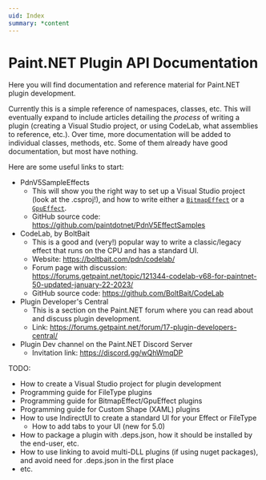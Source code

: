 ```yaml
---
uid: Index
summary: *content
---
```

# Paint.NET Plugin API Documentation
Here you will find documentation and reference material for Paint.NET plugin development.

Currently this is a simple reference of namespaces, classes, etc. This will eventually expand to include articles detailing the _process_ of writing a plugin (creating a Visual Studio project, or using CodeLab, what assemblies to reference, etc.). Over time, more documentation will be added to individual classes, methods, etc. Some of them already have good documentation, but most have nothing.

Here are some useful links to start:
- PdnV5SampleEffects
  - This will show you the right way to set up a Visual Studio project (look at the .csproj!), and how to write either a [`BitmapEffect`](xref:PaintDotNet.Effects.BitmapEffect) or a [`GpuEffect`](xref:PaintDotNet.Effects.Gpu.GpuEffect).
  - GitHub source code: https://github.com/paintdotnet/PdnV5EffectSamples
- CodeLab, by BoltBait
  - This is a good and (very!) popular way to write a classic/legacy effect that runs on the CPU and has a standard UI.
  - Website: https://boltbait.com/pdn/codelab/
  - Forum page with discussion: https://forums.getpaint.net/topic/121344-codelab-v68-for-paintnet-50-updated-january-22-2023/
  - GitHub source code: https://github.com/BoltBait/CodeLab
- Plugin Developer's Central
  - This is a section on the Paint.NET forum where you can read about and discuss plugin development.
  - Link: https://forums.getpaint.net/forum/17-plugin-developers-central/
- Plugin Dev channel on the Paint.NET Discord Server
  - Invitation link: https://discord.gg/wQhWmqDP

TODO:
- How to create a Visual Studio project for plugin development
- Programming guide for FileType plugins
- Programming guide for BitmapEffect/GpuEffect plugins
- Programming guide for Custom Shape (XAML) plugins
- How to use IndirectUI to create a standard UI for your Effect or FileType
  - How to add tabs to your UI (new for 5.0)
- How to package a plugin with .deps.json, how it should be installed by the end-user, etc.
- How to use linking to avoid multi-DLL plugins (if using nuget packages), and avoid need for .deps.json in the first place
- etc.